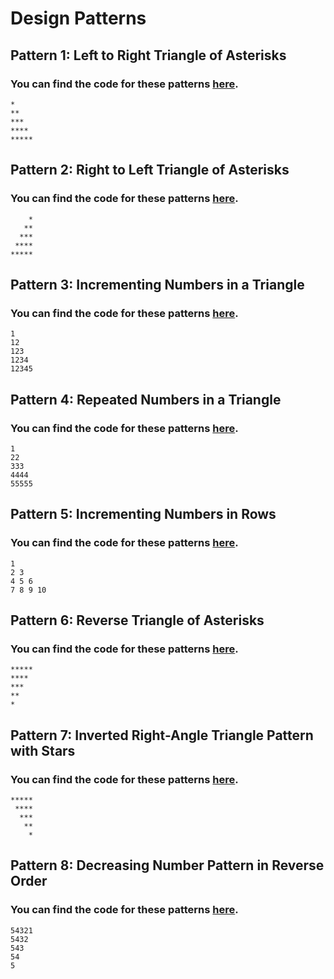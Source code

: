 # Design Patterns

## Pattern 1: Left to Right Triangle of Asterisks
### You can find the code for these patterns [here](./Patterns/left_right_triangle.c).

```
*
**
***
****
*****
```

## Pattern 2: Right to Left Triangle of Asterisks
### You can find the code for these patterns [here](./Patterns/right_left_triangle.c).

```
    *
   **
  ***
 ****
*****
```

## Pattern 3: Incrementing Numbers in a Triangle
### You can find the code for these patterns [here](./Patterns/increment_numbers_in_triangle.c).

```
1
12
123
1234
12345
```

## Pattern 4: Repeated Numbers in a Triangle
### You can find the code for these patterns [here](./Patterns/repeat_numbers_in_triangle.c).

```
1
22
333
4444
55555
```

## Pattern 5: Incrementing Numbers in Rows
### You can find the code for these patterns [here](./Patterns/increment_numbers_in_rows.c).

```
1
2 3
4 5 6
7 8 9 10
```

## Pattern 6: Reverse Triangle of Asterisks
### You can find the code for these patterns [here](./Patterns/right_left_reverse_triangle.c).

```
*****
****
***
**
*
```

## Pattern 7: Inverted Right-Angle Triangle Pattern with Stars
### You can find the code for these patterns [here](./Patterns/inverted_right_angle_triangle.c).

```
*****
 ****
  ***
   **
    *
```

## Pattern 8: Decreasing Number Pattern in Reverse Order
### You can find the code for these patterns [here](./Patterns/inverted_right_angle_triangle.c).

```
54321
5432
543
54
5
```